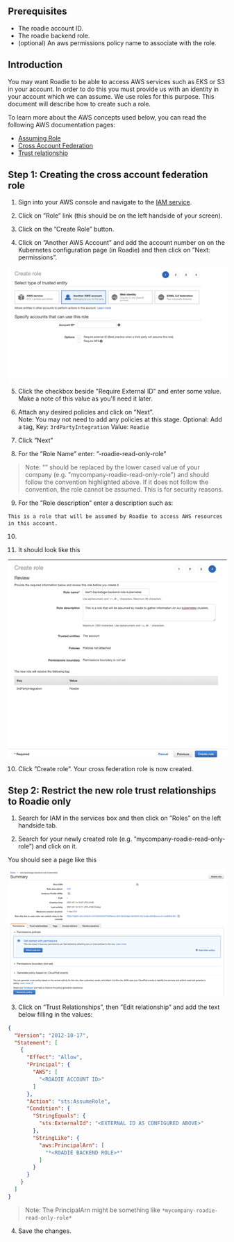 ## Prerequisites

* The roadie account ID.
* The roadie backend role.
* (optional) An aws permissions policy name to associate with the role. 

## Introduction

You may want Roadie to be able to access AWS services such as EKS or S3 in your account. In order to do this you must 
provide us with an identity in your account which we can assume. We use roles for this purpose. This document will describe 
how to create such a role.

To learn more about the AWS concepts used below, you can read the following AWS documentation pages:

* [Assuming Role](https://docs.aws.amazon.com/STS/latest/APIReference/API_AssumeRole.html)
* [Cross Account Federation](https://docs.aws.amazon.com/IAM/latest/UserGuide/id_roles_common-scenarios_third-party.html)
* [Trust relationship](https://aws.amazon.com/en/blogs/security/how-to-use-trust-policies-with-iam-roles/)

## Step 1: Creating the cross account federation role

1. Sign into your AWS console and navigate to the [IAM service](https://console.aws.amazon.com/iam/home#/home).

2. Click on ”Role” link (this should be on the left handside of your screen).

3. Click on the ”Create Role” button.

4. Click on ”Another AWS Account” and add the account number on on the Kubernetes configuration page (in Roadie) and then click on ”Next: permissions”.

![Another AWS Account](./role-creation.png)

5. Click the checkbox beside "Require External ID" and enter some value. Make a note of this value as you'll need it later.

6. Attach any desired policies and click on ”Next”.  
   Note: You may not need to add any policies at this stage.
   Optional: Add a tag, Key: `3rdPartyIntegration` Value: `Roadie`

7. Click ”Next”

8. For the ”Role Name” enter: ”<mycompany>-roadie-read-only-role”

> Note: ”<mycompany>” should be replaced by the lower cased value of your company (e.g. "mycompany-roadie-read-only-role") and should follow the convention highlighted above. If it does not follow the convention, the role cannot be assumed. This is for security reasons.

9. For the ”Role description” enter a description such as:

```
This is a role that will be assumed by Roadie to access AWS resources in this account.
```

10. 

11. It should look like this

![role-confirmation](./role-confirmation.png)

10. Click ”Create role”. Your cross federation role is now created.

## Step 2: Restrict the new role trust relationships to Roadie only

1. Search for IAM in the services box and then click on ”Roles” on the left handside tab.

2. Search for your newly created role (e.g. ”mycompany-roadie-read-only-role”) and click on it.

You should see a page like this

![role-page](./role-page.png)

3. Click on ”Trust Relationships”, then ”Edit relationship” and add the text below filling in the values:

``` json
{
  "Version": "2012-10-17",
  "Statement": [
    {
      "Effect": "Allow",
      "Principal": {
        "AWS": [
          "<ROADIE ACCOUNT ID>"
        ]
      },
      "Action": "sts:AssumeRole",
      "Condition": {
        "StringEquals": {
          "sts:ExternalId": "<EXTERNAL ID AS CONFIGURED ABOVE>"
        },
        "StringLike": {
          "aws:PrincipalArn": [
            "*<ROADIE BACKEND ROLE>*"
          ]
        }
      }
    }
  ]
}
```

> Note: The PrincipalArn might be something like `*mycompany-roadie-read-only-role*`

4. Save the changes.
